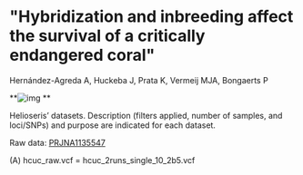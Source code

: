 # **"Hybridization and inbreeding affect the survival of a critically endangered coral"**

Hernández-Agreda A, Huckeba J, Prata K, Vermeij MJA, Bongaerts P



**![img](https://lh7-us.googleusercontent.com/docsz/AD_4nXeh5dhSXockph4IWVYRb-O5TMT-4rM0GODrQ9eVXVtV0HGv_B3uDLt1d2_A0OrNHLSgDbYkxkSZZd5gFGK2Vt62-0w2lwJfcdXJYM173ntnL85cFQPg1diqKpEDNdaOij5xLfq6f5-WkSwZRHxKqf80mt4-?key=Ag3k3cZYeT2eGAGmwbHgcg) **

Helioseris’ datasets. Description (filters applied, number of samples, and loci/SNPs) and purpose are indicated for each dataset.





Raw data: [PRJNA1135547](https://url.avanan.click/v2/___https://www.ncbi.nlm.nih.gov/sra/PRJNA1135547___.YXAzOmNhbGFjYWRlbXk6YTpnOjEzYjE4MDYxMWY1MWM5YzMyZjVhZDhmZGQ2ODQ4YTcxOjY6YjVmZjoxYzhmOGI5MThhZDNiMGE4NDJiMGMzZmQ4ZTk1NDYzZDM4OWVkMWVhZjBiZmZhMTU3MTljYjk2MmQ1NjYyODk2OnA6VDpO) 

(A) hcuc_raw.vcf = hcuc_2runs_single_10_2b5.vcf